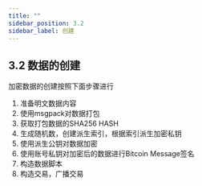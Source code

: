 ```yaml
---
title: ""
sidebar_position: 3.2
sidebar_label: 创建
---
```


## 3.2 数据的创建

加密数据的创建按照下面步骤进行

1. 准备明文数据内容
2. 使用msgpack对数据打包
3. 获取打包数据的SHA256 HASH
4. 生成随机数，创建派生索引，根据索引派生加密私钥
5. 使用派生公钥对数据加密
6. 使用账号私钥对加密后的数据进行Bitcoin Message签名
7. 构造数据脚本
8. 构造交易，广播交易